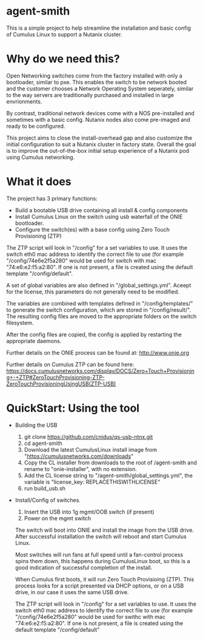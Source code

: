 # agent-smith
This is a simple project to help streamline the installation and basic config of Cumulus Linux to support a Nutanix cluster.

# Why do we need this?
Open Networking switches come from the factory installed with only a bootloader, similar to pxe. This enables the switch to be network booted and the customer chooses a Network Operating System seperately, similar to the way servers are traditionally purchased and installed in large envrionments.

By contrast, traditional network devices come with a NOS pre-installed and sometimes with a basic config. Nutanix nodes also come pre-imaged and ready to be configured.

This project aims to close the install-overhead gap and also customize the initial configuration to suit a Nutanix cluster in factory state. Overall the goal is to improve the out-of-the-box initial setup experience of a Nutanix pod using Cumulus networking.

# What it does
The project has 3 primary functions:

* Build a bootable USB drive containing all install & config components
* Install Cumulus Linux on the switch using usb waterfall of the ONIE bootloader.
* Configure the switch(es) with a base config using Zero Touch Provisioning (ZTP)

The ZTP script will look in "/config" for a set variables to use. It uses the switch eth0 mac address to identify the correct file to use (for example "/config/74e6e2f5a280" would be used for switch with mac "74:e6:e2:f5:a2:80". If one is not present, a file is created using the default template "/config/default".

A set of global variables are also defined in "/global_settings.yml". Aceept for the license, this parameters do not generally need to be modified.

The variables are combined with templates defined in "/config/templates/" to generate the switch configuration, which are stored in "/config/result/". The resulting config files are moved to the appropriate folders on the switch filesystem. 

After the config files are copied, the config is applied by restarting the appropriate daemons.

Further details on the ONIE process can be found at: http://www.onie.org

Further details on Cumulus ZTP can be found here: https://docs.cumulusnetworks.com/display/DOCS/Zero+Touch+Provisioning+-+ZTP#ZeroTouchProvisioning-ZTP-ZeroTouchProvisioningUsingUSB(ZTP-USB)

# QuickStart: Using the tool

* Building the USB
    1) git clone https://github.com/cnidus/qs-usb-ntnx.git
    2) cd agent-smith
    3) Download the latest CumulusLinux install image from "https://cumulusnetworks.com/downloads"
    4) Copy the CL installer from downloads to the root of /agent-smith and rename to "onie-installer", with no extension.
    5) Add the CL license string to "/agent-smith/global_settings.yml", the variable is "license_key: REPLACETHISWITHLICENSE"
    6) run build_usb.sh

* Install/Config of switches.
    1) Insert the USB into 1g mgmt/OOB switch (if present)
    2) Power on the mgmt switch

    The switch will boot into ONIE and install the image from the USB drive. After successful installation the switch will reboot and start Cumulus Linux.

    Most switches will run fans at full speed until a fan-control process spins them down, this happens during CumulusLinux boot, so this is a good indication of successful completion of the install.

    When Cumulus first boots, it will run Zero Touch Provisioing (ZTP). This process looks for a script presented via DHCP options, or on a USB drive, in our case it uses the same USB drive.

    The ZTP script will look in "/config" for a set variables to use. It uses the switch eth0 mac address to identify the correct file to use (for example "/config/74e6e2f5a280" would be used for swithc with mac "74:e6:e2:f5:a2:80". If one is not present, a file is created using the default template "/config/default" <UP TO HERE> 
